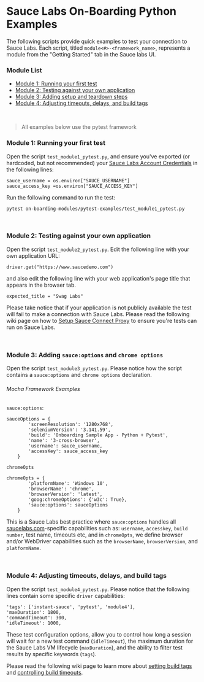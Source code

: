 # Sauce Labs On-Boarding Python Examples

The following scripts provide quick examples to test your connection to Sauce Labs. Each script, titled `module<#>-<framework_name>`, represents a module from the "Getting Started" tab in the Sauce labs UI.

### Module List

* [Module 1: Running your first test](#module-1-running-your-first-test)
* [Module 2: Testing against your own application](#module-2-testing-against-your-own-application)
* [Module 3: Adding setup and teardown steps](#module-3-adding-setup-and-teardown-steps)
* [Module 4: Adjusting timeouts, delays, and build tags](#module-4-adjusting-timeouts-delays-and-build-tags)

<br />

> All examples below use the pytest framework

### Module 1: Running your first test

Open the script `test_module1_pytest.py`, and ensure you've exported (or hardcoded, but not recommended) your [Sauce Labs Account Credentials](https://wiki.saucelabs.com/display/DOCS/Best+Practice%3A+Use+Environment+Variables+for+Authentication+Credentials) in the following lines:

```
sauce_username = os.environ["SAUCE_USERNAME"]
sauce_access_key =os.environ["SAUCE_ACCESS_KEY"]
```

Run the following command to run the test:

```
pytest on-boarding-modules/pytest-examples/test_module1_pytest.py
```

<br />

### Module 2: Testing against your own application

Open the script `test_module2_pytest.py`. Edit the following line with your own application URL:

```
driver.get("https://www.saucedemo.com")
```

and also edit the following line with your web application's page title that appears in the browser tab.

```
expected_title = "Swag Labs"
```
Please take notice that if your application is not publicly available the test will fail to make a connection with Sauce Labs. Please read the following wiki page on how to [Setup Sauce Connect Proxy](https://wiki.saucelabs.com/display/DOCS/Sauce+Connect+Proxy) to ensure you're tests can run on Sauce Labs.

<br />

### Module 3: Adding `sauce:options` and `chrome options`

Open the script `test_module3_pytest.py`. Please notice how the script contains a `sauce:options` and `chrome options` declaration.

###### Mocha Framework Examples
`sauce:options`:
```
sauceOptions = {
        'screenResolution': '1280x768',
        'seleniumVersion': '3.141.59',
        'build': 'Onboarding Sample App - Python + Pytest',
        'name': '3-cross-browser',
        'username': sauce_username,
        'accessKey': sauce_access_key
    }
```

`chromeOpts`
```
chromeOpts = {
        'platformName': 'Windows 10',
        'browserName': 'chrome',
        'browserVersion': 'latest',
        'goog:chromeOptions': {'w3c': True},
        'sauce:options': sauceOptions
    }
```

This is a Sauce Labs best practice where `sauce:options` handles all [saucelabs.com](www.saucelabs.com)-specific capabilities such as:
`username`, `accesskey`, `build number`, test name, timeouts etc, and in `chromeOpts`, we define browser and/or WebDriver capabilities such as
the `browserName`, `browserVersion`, and `platformName`.

<br />

### Module 4: Adjusting timeouts, delays, and build tags

Open the script `test_module4_pytest.py`. Please notice that the following lines contain some specific `driver` capabilities:

```
'tags': ['instant-sauce', 'pytest', 'module4'],
'maxDuration': 1800,
'commandTimeout': 300,
'idleTimeout': 1000,
```

These test configuration options, allow you to control how long a session will wait for a new test command (`idleTimeout`), the maximum duration for the Sauce Labs VM lifecycle  (`maxDuration`), and the ability to filter test results by specific keywords (`tags`). 

Please read the following wiki page to learn more about [setting build tags](https://wiki.saucelabs.com/display/DOCSDEV/Best+Practice%3A+Use+Build+IDs%2C+Tags%2C+and+Names+to+Identify+Your+Tests) and [controlling build timeouts](https://wiki.saucelabs.com/display/DOCS/Test+Configuration+Options#TestConfigurationOptions-MaximumTestDuration).